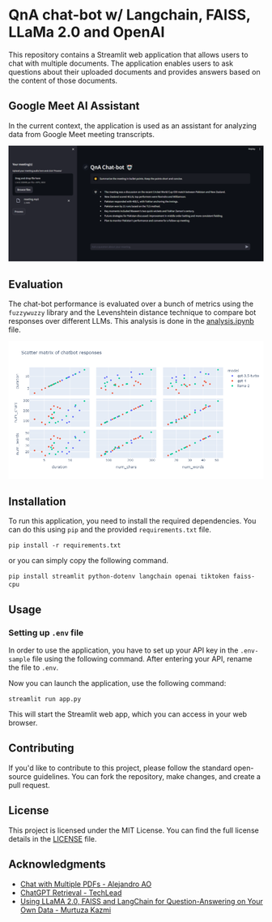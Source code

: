 # QnA chat-bot w/ Langchain, FAISS, LLaMa 2.0 and OpenAI

This repository contains a Streamlit web application that allows users to chat with multiple documents. The application enables users to ask questions about their uploaded documents and provides answers based on the content of those documents.

## Google Meet AI Assistant

In the current context, the application is used as an assistant for analyzing data from Google Meet meeting transcripts.

![sample.png](./images/sample.PNG)

## Evaluation

The chat-bot performance is evaluated over a bunch of metrics using the `fuzzywuzzy` library and the Levenshtein distance technique to compare bot responses over different LLMs. This analysis is done in the [analysis.ipynb](./notebooks/analysis.ipynb) file.

![scatter_matrix.png](./images/plots/response_scatter_matrix.png)

## Installation

To run this application, you need to install the required dependencies. You can do this using `pip` and the provided `requirements.txt` file.
```
pip install -r requirements.txt
```
or you can simply copy the following command.
```
pip install streamlit python-dotenv langchain openai tiktoken faiss-cpu
```

## Usage

### Setting up `.env` file

In order to use the application, you have to set up your API key in the `.env-sample` file using the following command. After entering your API, rename the file to `.env`.

Now you can launch the application, use the following command:
```
streamlit run app.py
```
This will start the Streamlit web app, which you can access in your web browser.

## Contributing

If you'd like to contribute to this project, please follow the standard open-source guidelines. You can fork the repository, make changes, and create a pull request.

## License

This project is licensed under the MIT License. You can find the full license details in the [LICENSE](LICENSE) file.

## Acknowledgments

- [Chat with Multiple PDFs - Alejandro AO](https://github.com/alejandro-ao/ask-multiple-pdfs)
- [ChatGPT Retrieval - TechLead](https://github.com/techleadhd/chatgpt-retrieval/tree/main)
- [Using LLaMA 2.0, FAISS and LangChain for Question-Answering on Your Own Data - Murtuza Kazmi](https://medium.com/@murtuza753/using-llama-2-0-faiss-and-langchain-for-question-answering-on-your-own-data-682241488476)